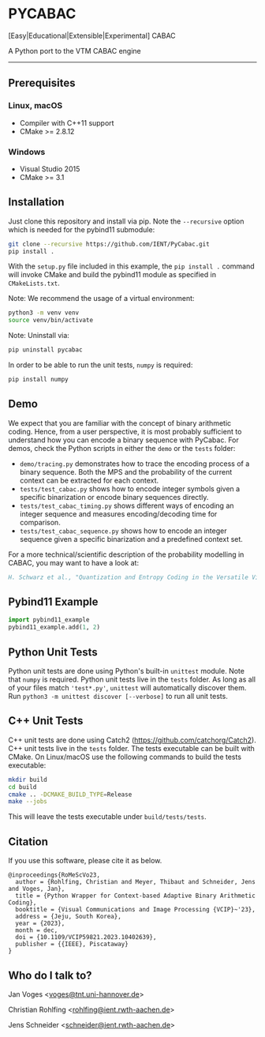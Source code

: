 # PYCABAC

[Easy|Educational|Extensible|Experimental] CABAC

A Python port to the VTM CABAC engine

---

## Prerequisites

### Linux, macOS

* Compiler with C++11 support
* CMake >= 2.8.12

### Windows

* Visual Studio 2015
* CMake >= 3.1

## Installation

Just clone this repository and install via pip. Note the `--recursive` option which is
needed for the pybind11 submodule:

```bash
git clone --recursive https://github.com/IENT/PyCabac.git
pip install .
```

With the `setup.py` file included in this example, the `pip install .` command will
invoke CMake and build the pybind11 module as specified in `CMakeLists.txt`.

Note: We recommend the usage of a virtual environment:

```bash
python3 -m venv venv
source venv/bin/activate
```

Note: Uninstall via:

```bash
pip uninstall pycabac
```

In order to be able to run the unit tests, `numpy` is required:

```bash
pip install numpy
```

## Demo

We expect that you are familiar with the concept of binary arithmetic coding.
Hence, from a user perspective, it is most probably sufficient to understand how you can encode a binary sequence with PyCabac.
For demos, check the Python scripts in either the `demo` or the `tests` folder:

* `demo/tracing.py` demonstrates how to trace the encoding process of a binary sequence. Both the MPS and the probability of the current context can be extracted for each context.
* `tests/test_cabac.py` shows how to encode integer symbols given a specific binarization or encode binary sequences directly.
* `tests/test_cabac_timing.py` shows different ways of encoding an integer sequence and measures encoding/decoding time for comparison.
* `tests/test_cabac_sequence.py` shows how to encode an integer sequence given a specific binarization and a predefined context set.

For a more technical/scientific description of the probability modelling in CABAC, you may want to have a look at:

```bibtex
H. Schwarz et al., "Quantization and Entropy Coding in the Versatile Video Coding (VVC) Standard," in IEEE Transactions on Circuits and Systems for Video Technology, doi: 10.1109/TCSVT.2021.3072202.
```

## Pybind11 Example

```python
import pybind11_example
pybind11_example.add(1, 2)
```

## Python Unit Tests

Python unit tests are done using Python's built-in ``unittest`` module. Note that ``numpy`` is required. Python unit tests live in the ``tests`` folder. As long as all of your files match ``'test*.py'``, ``unittest`` will automatically discover them. Run ``python3 -m unittest discover [--verbose]`` to run all unit tests.

## C++ Unit Tests

C++ unit tests are done using Catch2 (https://github.com/catchorg/Catch2). C++ unit tests live in the ``tests`` folder. The tests executable can be built with CMake. On Linux/macOS use the following commands to build the tests executable:

```bash
mkdir build
cd build
cmake .. -DCMAKE_BUILD_TYPE=Release
make --jobs
```

This will leave the tests executable under ``build/tests/tests``.

## Citation

If you use this software, please cite it as below.

```
@inproceedings{RoMeScVo23,
  author = {Rohlfing, Christian and Meyer, Thibaut and Schneider, Jens and Voges, Jan},
  title = {Python Wrapper for Context-based Adaptive Binary Arithmetic Coding},
  booktitle = {Visual Communications and Image Processing {VCIP}~'23},
  address = {Jeju, South Korea},
  year = {2023},
  month = dec,
  doi = {10.1109/VCIP59821.2023.10402639},
  publisher = {{IEEE}, Piscataway}
}
```

## Who do I talk to?

Jan Voges <[voges@tnt.uni-hannover.de](mailto:voges@tnt.uni-hannover.de)>

Christian Rohlfing <[rohlfing@ient.rwth-aachen.de](mailto:rohlfing@ient.rwth-aachen.de)>

Jens Schneider <[schneider@ient.rwth-aachen.de](mailto:schneider@ient.rwth-aachen.de)>
